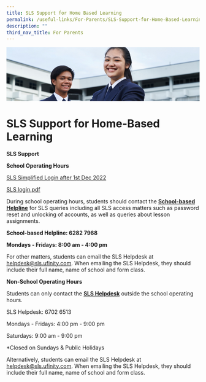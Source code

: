 ```yaml
---
title: SLS Support for Home Based Learning
permalink: /useful-links/For-Parents/SLS-Support-for-Home-Based-Learning/
description: ""
third_nav_title: For Parents
---
```

![](/images/Useful%20Links.jpg)

SLS Support for Home-Based Learning
===================================

<b>SLS Support</b>

<b>School Operating Hours</b>

[SLS Simplified Login after 1st Dec 2022](/files/SLS%20login.pdf)

[SLS login.pdf](/files/SLS%20login.pdf)

During school operating hours, students should contact the <u><b>School-based Helpline</u></b> for SLS queries including all SLS access matters such as password reset and unlocking of accounts, as well as queries about lesson assignments.

  

<b>School-based Helpline: 6282 7968</b>

<b>Mondays - Fridays: 8:00 am - 4:00 pm</b>

  

For other matters, students can email the SLS Helpdesk at helpdesk@sls.ufinity.com. When emailing the SLS Helpdesk, they should include their full name, name of school and form class.

  

<b>Non-School Operating Hours</b>

Students can only contact the <u><b>SLS Helpdesk</u></b> outside the school operating hours.

  
SLS Helpdesk: 6702 6513

Mondays - Fridays: 4:00 pm - 9:00 pm

Saturdays: 9:00 am - 9:00 pm

\*Closed on Sundays & Public Holidays

  

Alternatively, students can email the SLS Helpdesk at helpdesk@sls.ufinity.com. When emailing the SLS Helpdesk, they should include their full name, name of school and form class.